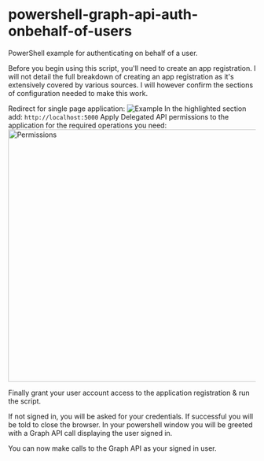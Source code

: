 # powershell-graph-api-auth-onbehalf-of-users
PowerShell example for authenticating on behalf of a user.


Before you begin using this script, you'll need to create an app registration.
I will not detail the full breakdown of creating an app registration as it's extensively covered by various sources. I will however confirm the sections of configuration needed to make this work.

Redirect for single page application:
![Example](https://github.com/user-attachments/assets/af9c0c4c-c8e8-4fea-984f-e5abb1fe935d)
In the highlighted section add:
`http://localhost:5000`
Apply Delegated API permissions to the application for the required operations you need:
<img width="513" alt="Permissions" src="https://github.com/user-attachments/assets/afd045e9-9137-4636-8c90-20edea71761a" />

Finally grant your user account access to the application registration & run the script.

If not signed in, you will be asked for your credentials. If successful you will be told to close the browser.
In your powershell window you will be greeted with a Graph API call displaying the user signed in.

You can now make calls to the Graph API as your signed in user.
